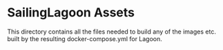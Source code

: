 # SailingLagoon Assets

This directory contains all the files needed to build any of the images etc. 
built by the resulting docker-compose.yml for Lagoon.
